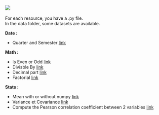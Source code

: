 
![](https://www.python.org/static/img/python-logo.png)
---

For each resource, you have a .py file.  
In the data folder, some datasets are available.  

**Date :**

- Quarter and Semester [link](https://github.com/NicoDupont/Resources/blob/master/Python/Date/quarter_and_semester.py)

**Math :**  

- Is Even or Odd [link](https://github.com/NicoDupont/Resources/blob/master/Python/Math/is_even_or_odd.py)
- Divisble By [link](https://github.com/NicoDupont/Resources/blob/master/Python/Math/is_divisible_by.py)
- Decimal part [link](https://github.com/NicoDupont/Resources/blob/master/Python/Math/decimal_part.py)
- Factorial [link](https://github.com/NicoDupont/Resources/blob/master/Python/Math/factorial.py)

**Stats :**

- Mean with or without numpy [link](https://github.com/NicoDupont/Resources/blob/master/Python/Stats/mean.py)
- Variance et Covariance [link](https://github.com/NicoDupont/Resources/blob/master/Python/Stats/variance_covariance.py)
- Compute the Pearson correlation coefficient between 2 variables [link](https://github.com/NicoDupont/Resources/blob/master/Python/Stats/pearson_coeff.py)
